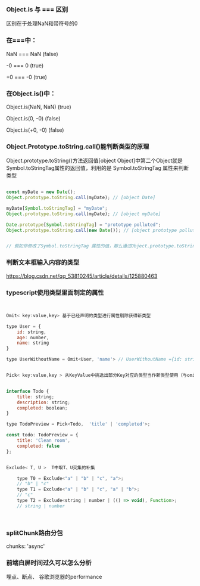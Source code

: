 ### Object.is 与 === 区别

区别在于处理NaN和带符号的0

### 在===中： 

NaN === NaN (false)

-0 === 0 (true)

+0 === -0 (true)

### 在Object.is()中：

Object.is(NaN, NaN) (true)

Object.is(0, -0) (false)

Object.is(+0, -0) (false)





### Object.Prototype.toString.call()能判断类型的原理

Object.prototype.toString()方法返回值[object Object]中第二个Object就是Symbol.toStringTag属性的返回值，利用的是 Symbol.toStringTag 属性来判断类型

```js

const myDate = new Date();
Object.prototype.toString.call(myDate); // [object Date]

myDate[Symbol.toStringTag] = "myDate";
Object.prototype.toString.call(myDate); // [object myDate]

Date.prototype[Symbol.toStringTag] = "prototype polluted";
Object.prototype.toString.call(new Date()); // [object prototype polluted]


// 假如你修改了Symbol.toStringTag 属性的值，那么通过Object.prototype.toString.call()方法返回的结果可能是其它类型。

```



### 判断文本框输入内容的类型

https://blog.csdn.net/qq_53810245/article/details/125880463



### typescript使用类型里面制定的属性

```js


Omit< key:value,key> 基于已经声明的类型进行属性剔除获得新类型

type User = {
    id: string,
    age: number,
    name: string
}

type UserWithoutName = Omit<User, 'name'> // UserWithoutName ={id: string; age: number;}


Pick< key:value,key > 从KeyValue中挑选出部分Key对应的类型当作新类型使用（与omit相反，omit是剔除声明项，pick是挑选声明项）


interface Todo {
    title: string;
    description: string;
    completed: boolean;
}

type TodoPreview = Pick<Todo,  'title' | 'completed'>;

const todo: TodoPreview = {
    title: 'Clean room',
    completed: false
};


Exclude< T, U >  T中取T、U交集的补集

    type T0 = Exclude<"a" | "b" | "c", "a">;      
    // "b" | "c"
    type T1 = Exclude<"a" | "b" | "c", "a" | "b">;     
    // "c"
    type T2 = Exclude<string | number | (() => void), Function>; 
    // string | number




```



### splitChunk路由分包

chunks: 'async'

### 前端白屏时间过久可以怎么分析

埋点、断点、 谷歌浏览器的performance
